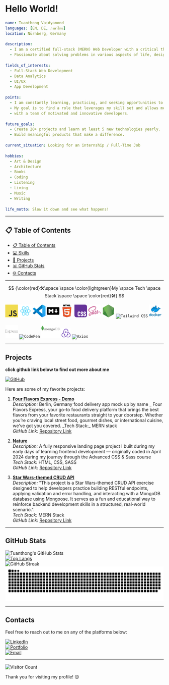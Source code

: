 # Hello World!

```yaml
name: Tuanthong Vaidyanond
languages: [EN, DE, ภาษาไทย]
location: Nürnberg, Germany

description:
  - I am a certified full-stack (MERN) Web Developer with a critical thinking mindset.
  - Passionate about solving problems in various aspects of life, design, and code development.

fields_of_interests:
  - Full-Stack Web Development
  - Data Analytics
  - UI/UX
  - App Development

points:
  - I am constantly learning, practicing, and seeking opportunities to grow.
  - My goal is to find a role that leverages my skill set and allows me to collaborate
  - with a team of motivated and innovative developers.

future_goals:
  - Create 20+ projects and learn at least 5 new technologies yearly.
  - Build meaningful products that make a difference.

current_situation: Looking for an internship / Full-Time Job

hobbies:
  - Art & Design
  - Architecture
  - Books
  - Coding
  - Listening
  - Living
  - Music
  - Writing

life_motto: Slow it down and see what happens!
```

---

## 📋 Table of Contents

- [📋 Table of Contents](#-table-of-contents)
- [💻 Skills](#-skills)
- [🚀 Projects](#-projects)
- [📊 GitHub Stats](#-github-stats)
- [🌐 Contacts](#contacts)

---

$$
{\color{red}🛠\space \space \color{lightgreen}My \space Tech \space Stack \space \space \color{red}🛠}
$$

<code><img height="40" src="https://raw.githubusercontent.com/github/explore/80688e429a7d4ef2fca1e82350fe8e3517d3494d/topics/javascript/javascript.png" alt="JavaScript"></code>
<code><img height="40" src="https://raw.githubusercontent.com/github/explore/80688e429a7d4ef2fca1e82350fe8e3517d3494d/topics/react/react.png" alt="React"></code>
<code><img height="40" src="https://raw.githubusercontent.com/github/explore/80688e429a7d4ef2fca1e82350fe8e3517d3494d/topics/visual-studio-code/visual-studio-code.png" alt="VS Code"></code>
<code><img height="40" src="https://raw.githubusercontent.com/github/explore/80688e429a7d4ef2fca1e82350fe8e3517d3494d/topics/markdown/markdown.png" alt="Markdown"></code>
<code><img height="40" src="https://raw.githubusercontent.com/github/explore/80688e429a7d4ef2fca1e82350fe8e3517d3494d/topics/html/html.png" alt="HTML"></code>
<code><img height="40" src="https://raw.githubusercontent.com/github/explore/80688e429a7d4ef2fca1e82350fe8e3517d3494d/topics/css/css.png" alt="CSS"></code>
<code><img height="40" src="https://raw.githubusercontent.com/github/explore/80688e429a7d4ef2fca1e82350fe8e3517d3494d/topics/sass/sass.png" alt="SASS"></code>
<code><img height="40" src="https://raw.githubusercontent.com/github/explore/main/topics/nodejs/nodejs.png" alt="Node.js"></code>
<code><img height="40" src="https://static.cdnlogo.com/logos/t/34/tailwind-css.svg" alt="Tailwind CSS"></code>
<code><img height="40" src="https://raw.githubusercontent.com/github/explore/main/topics/docker/docker.png" alt="Docker"></code>
<code><img height="40" src="https://raw.githubusercontent.com/github/explore/main/topics/express/express.png" alt="Express"></code>
<code><img height="20" src="https://logo.svgcdn.com/l/codepen.png" alt="CodePen"></code>
<code><img height="60" src="https://raw.githubusercontent.com/github/explore/main/topics/mongodb/mongodb.png" alt="MongoDB"></code>
<code><img height="30" src="https://raw.githubusercontent.com/github/explore/main/topics/redux/redux.png" alt="Redux"></code>
<code><img height="10" src="https://axios-http.com/assets/logo.svg" alt="Axios"></code>

---

## Projects

**click github link below to find out more about me**

[![GitHub](https://img.shields.io/badge/GitHub-TVATDCI-%23d83b7d?style=for-the-badge&logo=github&logoColor=red)](https://github.com/TVATDCI)

Here are some of my favorite projects:

1. **[Four Flavors Express - Demo](https://drive.google.com/file/d/1b_ZirKRo9iAmrkRqNXs8_AtI6kHvCfd_/view)**  
   _Description:_ Berlin, Germany food delivery app mock up by name _ Four Flavors Express, your go-to food delivery platform that brings the best flavors from your favorite restaurants straight to your doorstep. Whether you’re craving local street food, gourmet dishes, or international cuisine, we’ve got you covered.
   \_Tech Stack:_ MERN stack  
   _GitHub Link:_ [Repository Link](https://github.com/TVATDCI/Food-Delivery-Service-App?tab=readme-ov-file)

2. **[Nature](https://github.com/TVATDCI/nature)**  
   _Description:_ A fully responsive landing page project I built during my early days of learning frontend development — originally coded in April 2024 during my journey through the Advanced CSS & Sass course  
   _Tech Stack:_ HTML, CSS, SASS  
   _GitHub Link:_ [Repository Link](https://github.com/TVATDCI/nature)

3. **[Star Wars-themed CRUD API ](https://github.com/TVATDCI/Star-Wars-Character-Data-API)**  
   _Description:_ "This project is a Star Wars-themed CRUD API exercise designed to help developers practice building RESTful endpoints, applying validation and error handling, and interacting with a MongoDB database using Mongoose. It serves as a fun and educational way to reinforce backend development skills in a structured, real-world scenario.".  
   _Tech Stack:_ MERN Stack  
   _GitHub Link:_ [Repository Link](https://github.com/TVATDCI/Star-Wars-Character-Data-API)

---

## GitHub Stats

![Tuanthong's GitHub Stats](https://github-readme-stats.vercel.app/api?username=TNTHNGVDYNND&show_icons=true&theme=radical)  
[![Top Langs](https://github-readme-stats.vercel.app/api/top-langs/?username=TNTHNGVDYNND&layout=compact&theme=radical)](https://github.com/anuraghazra/github-readme-stats)  
<img src="https://github-readme-streak-stats.herokuapp.com?user=TNTHNGVDYNND&theme=dark" alt="GitHub Streak" />
<img src="https://raw.githubusercontent.com/Platane/snk/output/github-contribution-grid-snake.svg" alt="Snake Animation" />

---

## Contacts

Feel free to reach out to me on any of the platforms below:

[![LinkedIn](https://img.shields.io/badge/LinkedIn-blue?style=for-the-badge&logo=linkedin)](https://www.linkedin.com/in/tuanthong-vaidyanond-6789782b2/)  
[![Portfolio](https://img.shields.io/badge/Portfolio-000?style=for-the-badge&logo=firefox)](https://dropdeaddev-1.onrender.com/)  
[![Email](https://img.shields.io/badge/Email-red?style=for-the-badge&logo=gmail)](mailto:tuanthong.vaidyanond@gmail.com)

---

<p align="center">

![Visitor Count](https://komarev.com/ghpvc/?username=TNTHNGVDYNND&color=blue)</p>

Thank you for visiting my profile! 😊
